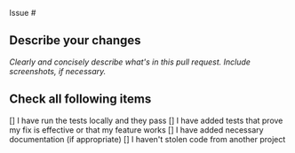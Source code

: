 Issue #

## Describe your changes

_Clearly and concisely describe what's in this pull request. Include screenshots, if necessary._

## Check all following items

[] I have run the tests locally and they pass
[] I have added tests that prove my fix is effective or that my feature works
[] I have added necessary documentation (if appropriate)
[] I haven't stolen code from another project
